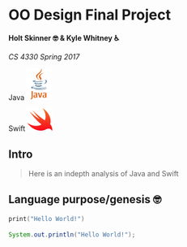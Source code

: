 # OO Design Final Project
**Holt Skinner 🤓 & Kyle Whitney ♿️**

*CS 4330 Spring 2017*

Java
<img src="JavaLogo.png" alt="Java" width="50">

Swift
<img src="SwiftLogo.png" alt="Swift" width="50">

## Intro
> Here is an indepth analysis of Java and Swift


## Language purpose/genesis 🤓

```swift
print("Hello World!")
```

```java
System.out.println("Hello World!");
```